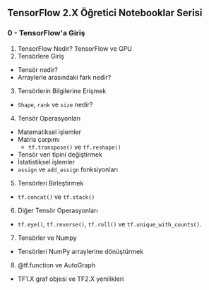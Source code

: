 ## TensorFlow 2.X Öğretici Notebooklar Serisi

### 0 - TensorFlow'a Giriş
1) TensorFlow Nedir? TensorFlow ve GPU
2) Tensörlere Giriş
  * Tensör nedir? 
  * Arraylerle arasındaki fark nedir?
3) Tensörlerin Bilgilerine Erişmek
  * `Shape`, `rank` ve `size` nedir?
4) Tensör Operasyonları
  * Matematiksel işlemler
  * Matris çarpımı
    * `tf.transpose()` ve `tf.reshape()` 
  * Tensör veri tipini değiştirmek
  * İstatistiksel işlemler
  * `assign` ve `add_assign` fonksiyonları
5) Tensörleri Birleştirmek
  * `tf.concat()` ve `tf.stack()`
6) Diğer Tensör Operasyonları
  * `tf.eye()`, `tf.reverse()`, `tf.roll()` ve `tf.unique_with_counts()`.
7) Tensörler ve Numpy
  * Tensörleri NumPy arraylerine dönüştürmek
8) @tf.function ve AutoGraph
  * TF1.X graf objesi ve TF2.X yenilikleri

